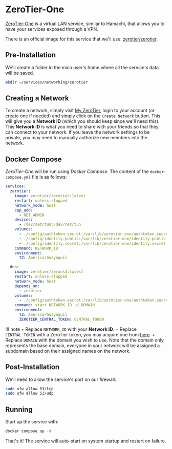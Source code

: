 # ZeroTier-One

[ZeroTier-One](https://www.zerotier.com/) is a virtual LAN service, similar to Hamachi, that allows you to have your services exposed through a VPN.

There is an official image for this service that we'll use: [zerotier/zerotier](https://hub.docker.com/r/zerotier/zerotier).

## Pre-Installation

We'll create a folder in the main user's home where all the service's data will be saved.

```bash
mkdir ~/services/networking/zerotier
```

## Creating a Network

To create a network, simply visit [My ZeroTier](https://my.zerotier.com/), login to your account (or create one if needed) and simply click on the `Create Network` button. This will give you a **Network ID** (which you should keep since we'll need this). This **Network ID** is what you need to share with your friends so that they can connect to your network. If you leave the network settings to be private, you may need to manually authorize new members into the network.

## Docker Compose

*ZeroTier-One* will be run using *Docker Compose*. The content of the `docker-compose.yml` file is as follows:

```yaml
services:
  zerotier:
    image: zerotier/zerotier:latest
    restart: unless-stopped
    network_mode: host
    cap_add:
      - NET_ADMIN
    devices:
      - /dev/net/tun:/dev/net/tun
    volumes:
      - ./config/authtoken.secret:/var/lib/zerotier-one/authtoken.secret
      - ./config/identity.public:/var/lib/zerotier-one/identity.public
      - ./config/identity.secret:/var/lib/zerotier-one/identity.secret
    command: NETWORK_ID
    environment:
      TZ: America/Guayaquil

  dns:
    image: zerotier/zeronsd:latest
    restart: unless-stopped
    network_mode: host
    depends_on:
      - zerotier
    volumes:
      - ./config/authtoken.secret:/var/lib/zerotier-one/authtoken.secret:ro
    command: start NETWORK_ID -d DOMAIN
    environment:
      TZ: America/Guayaquil
      ZEROTIER_CENTRAL_TOKEN: CENTRAL_TOKEN
```

!!! note
    + Replace `NETWORK_ID` with your **Network ID**.
    + Replace `CENTRAL_TOKEN` with a ZeroTier token, you may acquire one from [here](https://my.zerotier.com/account).
    + Replace `DOMAIN` with the domain you wish to use. Note that the domain only represents the base domain, everyone in your network will be assigned a subdomain based on their assigned names on the network.

## Post-Installation

We'll need to allow the service's port on our firewall.

```bash
sudo ufw allow 53/tcp
sudo ufw allow 53/udp
```

## Running

Start up the service with:

```bash
docker compose up -d
```

That's it! The service will auto-start on system startup and restart on failure.
